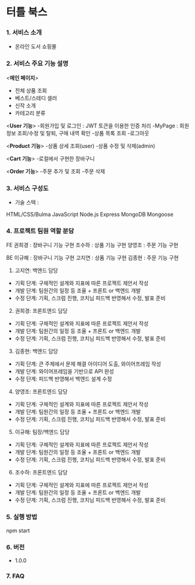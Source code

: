 # 터틀 북스

### 1. 서비스 소개
- 온라인 도서 쇼핑몰

### 2. 서비스 주요 기능 설명

  <**메인 페이지**>
  - 전체 상품 조회
  - 베스트/스테디 셀러
  - 신작 소개
  - 카테고리 분류

  <**User 기능**>
  -회원가입 및 로그인 : JWT 토큰을 이용한 인증 처리
  -MyPage : 회원 정보 조회/수정 및 탈퇴, 구매 내역 확인
  -상품 목록 조회
  -로그아웃

  <**Product 기능**>
  -상품 상세 조회(user)
  -상품 수정 및 삭제(admin)

  <**Cart 기능**>
  -로컬에서 구현한 장바구니


  <**Order 기능**>
  -주문 추가 및 조회
  -주문 삭제

### 3. 서비스 구성도


- 기술 스택 : 
<FE>
HTML/CSS/Bulma
JavaScript

<BE>
Node.js
Express
MongoDB
Mongoose


### 4. 프로젝트 팀원 역할 분담

FE
 권희경 : 장바구니 기능 구현
 조수하 : 상품 기능 구현
 양영조 : 주문 기능 구현

BE
 이규해 : 장바구니 기능 구현
 고지연 : 상품 기능 구현
 김종현 : 주문 기능 구현


1. 고지연: 백엔드 담당

- 기획 단계: 구체적인 설계와 지표에 따른 프로젝트 제안서 작성
- 개발 단계: 팀원간의 일정 등 조율 + 프론트 or 백엔드 개발
- 수정 단계: 기획, 스크럼 진행, 코치님 피드백 반영해서 수정, 발표 준비

2. 권희경: 프론트엔드 담당

- 기획 단계: 구체적인 설계와 지표에 따른 프로젝트 제안서 작성
- 개발 단계: 팀원간의 일정 등 조율 + 프론트 or 백엔드 개발
- 수정 단계: 기획, 스크럼 진행, 코치님 피드백 반영해서 수정, 발표 준비

3. 김종현: 백엔드 담당

- 기획 단계: 큰 주제에서 문제 해결 아이디어 도출, 와이어프레임 작성
- 개발 단계: 와이어프레임을 기반으로 API 완성
- 수정 단계: 피드백 반영해서 백엔드 설계 수정

4. 양영조: 프론트엔드 담당

- 기획 단계: 구체적인 설계와 지표에 따른 프로젝트 제안서 작성
- 개발 단계: 팀원간의 일정 등 조율 + 프론트 or 백엔드 개발
- 수정 단계: 기획, 스크럼 진행, 코치님 피드백 반영해서 수정, 발표 준비

5. 이규해: 팀장/백엔드 담당

- 기획 단계: 구체적인 설계와 지표에 따른 프로젝트 제안서 작성
- 개발 단계: 팀원간의 일정 등 조율 + 프론트 or 백엔드 개발
- 수정 단계: 기획, 스크럼 진행, 코치님 피드백 반영해서 수정, 발표 준비

6. 조수하: 프론트엔드 담당

- 기획 단계: 구체적인 설계와 지표에 따른 프로젝트 제안서 작성
- 개발 단계: 팀원간의 일정 등 조율 + 프론트 or 백엔드 개발
- 수정 단계: 기획, 스크럼 진행, 코치님 피드백 반영해서 수정, 발표 준비

### 5. 실행 방법

npm start

### 6. 버전

- 1.0.0

### 7. FAQ



